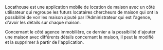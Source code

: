 Locathouse est une application mobile de location de maison avec un côté utilisateur qui regroupe les futurs locataires chercheurs de maison qui ont la possibilité de voir les maison ajouté par l'Administrateur qui est l'agence, d'avoir les détails sur chaque maison. 

Concernant le côté agence immobilière, ce dernier a la possibilité d'ajouter une maison avec différents détails concernant la maison, il peut la modifié et la supprimer à partir de l'application.
